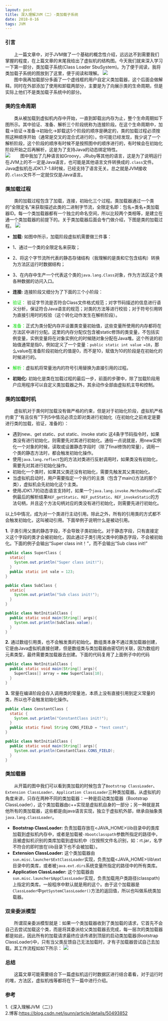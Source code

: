 ```yaml
---
layout: post
title: 深入理解JVM（二）-类加载子系统
date: 2018-8-16
tags: JVM
---
```

### 引言

&emsp;&emsp;上一篇文章中，对于JVM做了一个基础的概念性介绍，远远达不到需要我们掌握的程度，在上篇文章的末尾我给出了虚拟机的结构图。今天我们就来深入学习一下第一部分，类加载子系统(Class Loader SbuSystem)。为了便于阅读，我将类加载子系统的图放到了这里，便于阅读和理解。
![](./../images/jvm/step01.png)  
&emsp;&emsp;图中我再加载部分多画了一个虚线框的用户自定义类加载器，这个后面会做解释。同时在外部添加了使用和卸载两部分，主要是为了向展示类的生命周期，但是实际上他们不是类加载子系统中的部分。

### 类的生命周期

&emsp;&emsp;类从被加载到虚拟机内存中开始，一直到卸载出内存为止，整个生命周期如下图所示。其中验证、准备、解析三个阶段统称为连接阶段。在这个生命周期中，加载->验证->准备->初始化->卸载这5个阶段的顺序是确定的，类的加载过程必须按照这种顺序开始（通常是交叉的混合式进行的）。你可能已经发现，我少说了一个解析阶段，这个阶段的顺序有时候不是按照图中的顺序进行的，有时候会在初始化阶段开始之后再解析，这是为了支持Java的动态绑定特性。  
![](./../images/jvm/step02.png)
&emsp;&emsp;图中我加了几种语言如Groovy，JRuby等其他的语言，这是为了说明运行在JVM上的不一定是Java语言，也可能是其他语言文件转换成的`.class`文件。Java虚拟机在JDK1.7-1.8时候，已经支持了语言无关。总之就是JVM接收的`.class`文件不一定就仅仅是Java语言。

### 类加载过程
&emsp;&emsp;类的加载过程包含了加载，连接，初始化三个过程。类加载器通过一个类的“全限定名”来获取描述此类的二进制字节流，全限定名即：包名+类名+类加载器ID。每一个类加载器都有一个独立的命名空间，所以比较两个类相等，是建立在通一个类加载器的前提下的。关于类加载器后面会专门做介绍，下图是类的加载过程。
![](./../images/jvm/step04.png)  
- __加载:__ 如图中所示，加载阶段虚拟机需要做三件事：
 - 1、通过一个类的全限定名来获取；
 - 2、将这个字节流所代表的静态存储结构（我理解的是类和它包含结构）转换为方法区运行时数据结构；
 - 3、在内存中生产一个代表这个类的`java.lang.Class`对象，作为方法区这个类各种数据的访问入口。  


- __连接:__ 连接阶段又细分为了下面的三个小阶段：  
 - <font color="#00dd00">验证：</font> 验证字节流是否符合Class文件格式规范；对字节码描述的信息进行语义分析，保证符合Java语言的规范；对类的方法等进行校验；对于符号引用转为直接引用时的校验（这个转化动作发生在解析阶段）。
 - <font color="#00dd00">准备：</font>正式为类分配内存并设置类变量初始值，这些变量所使用的内存都将在方法区中进行分配。这里的内存分配仅包含被static修饰的类变量，不包括实例变量，实例变量将在对象实例化的时候随对象分配在Java堆。这个所说的初始值通常是指0，例如定义了一个变量：`public static int value =10`，那么value在准备阶段初始化的值是0，而不是10，赋值为10的阶段是在初始化的时候进行的。
 - <font color="#00dd00">解析：</font>虚拟机将常量池内的符号引用替换为直接引用的过程。


- __初始化:__ 初始化是类在加载过程的最后一步，前面的步骤中，除了加载阶段用户应用程序可以自定义类加载器之外，其余动作全部由虚拟机主导和控制。

### 类的加载时机
&emsp;&emsp;虚拟机对于类何时加载没有做严格的约束，但是对于初始化阶段，虚拟机严格约束了“有且仅有”下列5中情况必须立即对类进行初始化（在初始化之前肯定是要进行类的加载，验证，准备的）：
- 遇到new、get static、put static、invoke static 这4条字节码指令时，如果类没有进行初始化，则需要先对其进行初始化。通俗一点说就是，用new实例化一个对象的时候，读取或设置静态字段时（除了final修饰的常量），调用一个类的静态方法时，都会触发初始化操作。
- 使用`java.lang.reflect`包的方法对类进行反射调用时，如果类没有初始化，需要先对其进行初始化操作。
- 初始化一个类时，如果其父类还没有初始化，需要先触发其父类初始化。
- 当虚拟机启动时，用户需要指定一个执行的主类（包含了main()方法的那个类），虚拟机会先初始化这个主类。
- 使用JDK1.7的动态语言支持时，如果一个`java.lang.invoke.MethodHandle`实例最后的解析结果`REF_getStatic`、`REF_putStatic`、`REF_invokeStatic`的方法句柄，并且这个方法句柄对应的类没有进行初始化，则需要先进行初始化。  

以上5中情况，成为对一个类进行主动引用。除此之外，所有的引用类的方式都不会触发初始化，这叫被动引用。下面举例子说明什么是被动引用。  


__1.__ 子类引用父类的静态字段，不会导致子类初始化。对于静态字段，只有直接定义这个字段的类才会被初始化，因此通过子类引用父类中的静态字段，不会被初始化。下面的例子会输出“Super class init！”，而不会输出“Sub class init!”
```java
public class SuperClass {
  static{
    System.out.println("Super class init!");
  }
  public static int vale = 123;
}

public class SubClass {
  static{
    System.out.println("Sub class init!");
  }
}

public class NotInitialClass {
  public static void main(String[] args){
    System.out.println(SubClass.value);
  }
}
```
__2.__ 通过数组引用类，也不会触发类的初始化。数组类本身不通过类加载器创建，它是由Java虚拟机直接创建，但是数组类与类加载器由密切的关联，因为数组的元素类型，最终需要类加载器去创建。下面的代码复用了上面例子中的代码
```java
public class NotInitialClass {
  public static void main(String[] args){
    SuperClass[] array = new SuperClass[10];
  }
}
```
__3.__ 常量在编译阶段会存入调用类的常量池，本质上没有直接引用到定义常量的类，所以也不会触发初始化操作。
```java
public class ConstantClass {
  static {
    System.out.println("ConstantClass init!");
  }
  public static final String CONS_FIELD = "test const";
}

public class NotInitialClass {
  public static void main(String[] args){
    System.out.println(ConstantClass.CONS_FIELD);
  }
}
```
### 类加载器
&emsp;&emsp;从开篇的图中我们可以看到类加载的时候包含了`Bootstrap ClassLoader`、`Extension ClassLoader`、`Application ClassLoader`三种类加载器。从虚拟机的角度来讲，只存在两种不同的类加载器：一种是启动类加载器（Bootstrap ClassLoader），这个类加载器由c++实现是虚拟机自身的一部分；另一种就是其他所有的类加载器，这些都是由java语言实现，独立于虚拟机外部，继承自抽象类`java.lang.ClassLoader`。
- __Bootstrap ClassLoader:__ 负责加载存放在<JAVA_HOME>\lib目录中的类库加载到虚拟机内存中，或者是加载被`-Xbootclasspath`参数所指定的路径中，且被虚拟机识别的类库加载到虚拟机中（仅按照文件名识别，如：rt.jar，名字不符合的即时放在\lib目录下也不会被加载）。
- __Extension ClassLoader:__ 这个类加载器由`sun.misc.launcher$ExtClassLoader`实现，负责加载<JAVA_HOME>\lib\ext目录中的类库，或者被`java.ext.dirs`系统变量所指定的路径中的所有类库。
- __Application ClassLoader:__ 这个加载器由`sun.misc.launcher$AppClassLoader`实现，负责加载用户类路径(classpath)上指定的类库。一般程序中默认就是用的这个。由于这个加载器是`ClassLoader`中`getSystemClassLoader()`方法的返回值，所以也叫做系统类加载器。

### 双亲委派模型
&emsp;&emsp;所谓双亲委派模型就是：如果一个类加载器收到了类加载的请求，它首先不会自己去尝试加载这个类，而是将其委派给父类加载器去完成，每一层次的类加载器都是如此，因此所有的加载请求最终应该传递到顶层的启动类加载器(Bootstrap ClassLoader)中，只有当父类反馈自己无法加载时，才有子加载器尝试自己去加载。其工作流程如如下所示：
![](/images/jvm/step03.png)

### 总结
&emsp;&emsp;这篇文章可能需要结合下一篇虚拟机运行时数据区进行结合着看，对于运行时的堆，方法区，虚拟机栈等都将在下一篇中进行介绍。

### 参考
1.《深入理解JVM（二）》  
2.博客:<https://blog.csdn.net/isunn/article/details/50493852>
